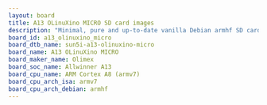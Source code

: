```yaml
---
layout: board
title: A13 OLinuXino MICRO SD card images
description: "Minimal, pure and up-to-date vanilla Debian armhf SD card images for A13 OLinuXino MICRO by Olimex, SoC: Allwinner A13, CPU ISA: armv7"
board_id: a13_olinuxino_micro
board_dtb_name: sun5i-a13-olinuxino-micro
board_name: A13 OLinuXino MICRO
board_maker_name: Olimex
board_soc_name: Allwinner A13
board_cpu_name: ARM Cortex A8 (armv7)
board_cpu_arch_isa: armv7
board_cpu_arch_debian: armhf
---
```

